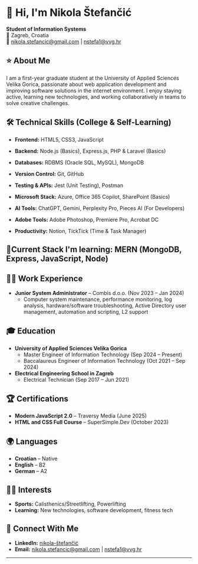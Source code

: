 
# 👋 Hi, I'm Nikola Štefančić

**Student of Information Systems**  
📍 Zagreb, Croatia  
📧 nikola.stefancic@gmail.com | nstefa1@vvg.hr

## ⭐ About Me

I am a first-year graduate student at the University of Applied Sciences Velika Gorica, passionate about web application development and improving software solutions in the internet environment. I enjoy staying active, learning new technologies, and working collaboratively in teams to solve creative challenges.

## 🛠️ Technical Skills (College & Self-Learning)

- **Frontend:** HTML5, CSS3, JavaScript
  
- **Backend:** Node.js (Basics), Express.js, PHP & Laravel (Basics)
  
- **Databases:** RDBMS (Oracle SQL, MySQL), MongoDB
  
- **Version Control:** Git, GitHub

- **Testing & APIs:** Jest (Unit Testing), Postman

- **Microsoft Stack:** Azure, Office 365 Copilot, SharePoint (Basics)
  
- **AI Tools:** ChatGPT, Gemini, Perplexity Pro, Pieces AI (For Developers)
  
- **Adobe Tools:** Adobe Photoshop, Premiere Pro, Acrobat DC
  
- **Productivity:** Notion, TickTick (Time & Task Manager)

## 🚀Current Stack I'm learning: MERN (MongoDB, Express, JavaScript, Node)


## 🧑‍💻 Work Experience

- **Junior System Administrator** – Combis d.o.o. (Nov 2023 – Jan 2024)
  - Computer system maintenance, performance monitoring, log analysis, hardware/software troubleshooting, Active Directory user management, automation and scripting, L2 support


## 🎓 Education

- **University of Applied Sciences Velika Gorica**  
  - Master Engineer of Information Technology (Sep 2024 – Present)
  - Baccalaureus Engineer of Information Technology (Oct 2021 – Sep 2024)
- **Electrical Engineering School in Zagreb**  
  - Electrical Technician (Sep 2017 – Jun 2021)
 
## 🏆 Certifications

- **Modern JavaScript 2.0** – Traversy Media (June 2025)
- **HTML and CSS Full Course** – SuperSimple.Dev (October 2023)

## 🌍 Languages

- **Croatian** – Native
- **English** – B2
- **German** – A2

## 🏋️‍♂️ Interests

- **Sports:** Calisthenics/Streetlifting, Powerlifting
- **Learning:** New technologies, software development, fitness tech

## 🔗 Connect With Me

- **LinkedIn:** [nikola-štefančić](https://www.linkedin.com/in/nikola-%C5%A1tefan%C4%8Di%C4%87-801455331/)
- **Email:** nikola.stefancic@gmail.com | nstefa1@vvg.hr

---

